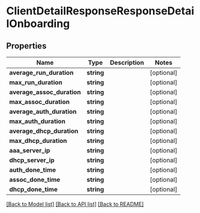 # ClientDetailResponseResponseDetailOnboarding

## Properties
Name | Type | Description | Notes
------------ | ------------- | ------------- | -------------
**average_run_duration** | **string** |  | [optional] 
**max_run_duration** | **string** |  | [optional] 
**average_assoc_duration** | **string** |  | [optional] 
**max_assoc_duration** | **string** |  | [optional] 
**average_auth_duration** | **string** |  | [optional] 
**max_auth_duration** | **string** |  | [optional] 
**average_dhcp_duration** | **string** |  | [optional] 
**max_dhcp_duration** | **string** |  | [optional] 
**aaa_server_ip** | **string** |  | [optional] 
**dhcp_server_ip** | **string** |  | [optional] 
**auth_done_time** | **string** |  | [optional] 
**assoc_done_time** | **string** |  | [optional] 
**dhcp_done_time** | **string** |  | [optional] 

[[Back to Model list]](../README.md#documentation-for-models) [[Back to API list]](../README.md#documentation-for-api-endpoints) [[Back to README]](../README.md)


